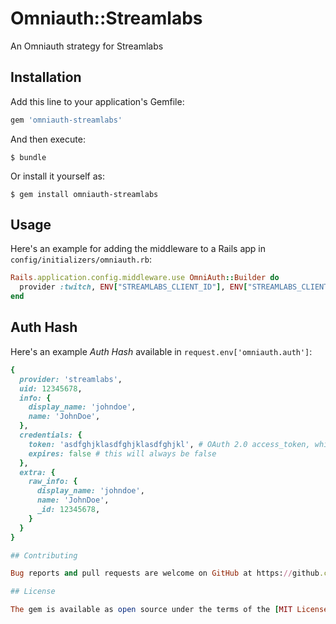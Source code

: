 # Omniauth::Streamlabs

An Omniauth strategy for Streamlabs

## Installation

Add this line to your application's Gemfile:

```ruby
gem 'omniauth-streamlabs'
```

And then execute:

    $ bundle

Or install it yourself as:

    $ gem install omniauth-streamlabs

## Usage

Here's an example for adding the middleware to a Rails app in `config/initializers/omniauth.rb`:

```ruby
Rails.application.config.middleware.use OmniAuth::Builder do
  provider :twitch, ENV["STREAMLABS_CLIENT_ID"], ENV["STREAMLABS_CLIENT_SECRET"]
end
```

## Auth Hash

Here's an example *Auth Hash* available in `request.env['omniauth.auth']`:

```ruby
{
  provider: 'streamlabs',
  uid: 12345678,
  info: {
    display_name: 'johndoe',
    name: 'JohnDoe',
  },
  credentials: {
    token: 'asdfghjklasdfghjklasdfghjkl', # OAuth 2.0 access_token, which you may wish to store
    expires: false # this will always be false
  },
  extra: {
    raw_info: {
      display_name: 'johndoe',
      name: 'JohnDoe',
      _id: 12345678,
    }
  }
}

## Contributing

Bug reports and pull requests are welcome on GitHub at https://github.com/prognostikos/omniauth-streamlabs. This project is intended to be a safe, welcoming space for collaboration, and contributors are expected to adhere to the [Contributor Covenant](http://contributor-covenant.org) code of conduct.

## License

The gem is available as open source under the terms of the [MIT License](http://opensource.org/licenses/MIT).

